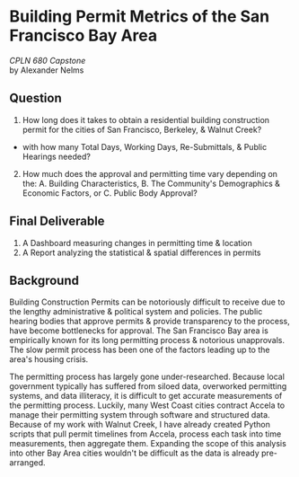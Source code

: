 # Building Permit Metrics of the San Francisco Bay Area 
*CPLN 680 Capstone* <br>by Alexander Nelms

## Question
1. How long does it takes to obtain a residential building construction permit for the cities of San Francisco, Berkeley, & Walnut Creek?
* with how many Total Days, Working Days, Re-Submittals, & Public Hearings needed?

2. How much does the approval and permitting time vary depending on the:
  A. Building Characteristics,
  B. The Community's Demographics & Economic Factors, or
  C. Public Body Approval?

## Final Deliverable
1. A Dashboard measuring changes in permitting time & location
2. A Report analyzing the statistical & spatial differences in permits

## Background
Building Construction Permits can be notoriously difficult to receive due to the lengthy administrative & political system and policies. The public hearing bodies that approve permits & provide transparency to the process, have become bottlenecks for approval. The San Francisco Bay area is empirically known for its long permitting process & notorious unapprovals. The slow permit process has been one of the factors leading up to the area's housing crisis.

The permitting process has largely gone under-researched. Because local government typically has suffered from siloed data, overworked permitting systems, and data illiteracy, it is difficult to get accurate measurements of the permitting process. Luckily, many West Coast cities contract Accela to manage their permitting system through software and structured data. Because of my work with Walnut Creek, I have already created Python scripts that pull permit timelines from Accela, process each task into time measurements, then aggregate them. Expanding the scope of this analysis into other Bay Area cities wouldn't be difficult as the data is already pre-arranged.
